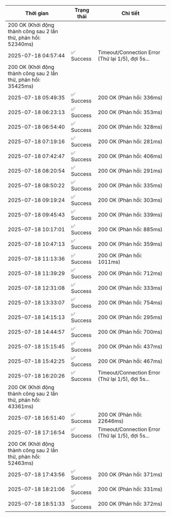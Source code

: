 | Thời gian | Trạng thái | Chi tiết |
|---|---|---|
200 OK (Khởi động thành công sau 2 lần thử, phản hồi: 52340ms) |
| 2025-07-18 04:57:44 | ✅ Success | Timeout/Connection Error (Thử lại 1/5), đợi 5s...
200 OK (Khởi động thành công sau 2 lần thử, phản hồi: 35425ms) |
| 2025-07-18 05:49:35 | ✅ Success | 200 OK (Phản hồi: 336ms) |
| 2025-07-18 06:23:13 | ✅ Success | 200 OK (Phản hồi: 353ms) |
| 2025-07-18 06:54:40 | ✅ Success | 200 OK (Phản hồi: 328ms) |
| 2025-07-18 07:19:16 | ✅ Success | 200 OK (Phản hồi: 281ms) |
| 2025-07-18 07:42:47 | ✅ Success | 200 OK (Phản hồi: 406ms) |
| 2025-07-18 08:20:54 | ✅ Success | 200 OK (Phản hồi: 291ms) |
| 2025-07-18 08:50:22 | ✅ Success | 200 OK (Phản hồi: 335ms) |
| 2025-07-18 09:19:24 | ✅ Success | 200 OK (Phản hồi: 303ms) |
| 2025-07-18 09:45:43 | ✅ Success | 200 OK (Phản hồi: 339ms) |
| 2025-07-18 10:17:01 | ✅ Success | 200 OK (Phản hồi: 885ms) |
| 2025-07-18 10:47:13 | ✅ Success | 200 OK (Phản hồi: 359ms) |
| 2025-07-18 11:13:36 | ✅ Success | 200 OK (Phản hồi: 1011ms) |
| 2025-07-18 11:39:29 | ✅ Success | 200 OK (Phản hồi: 712ms) |
| 2025-07-18 12:31:08 | ✅ Success | 200 OK (Phản hồi: 333ms) |
| 2025-07-18 13:33:07 | ✅ Success | 200 OK (Phản hồi: 754ms) |
| 2025-07-18 14:15:13 | ✅ Success | 200 OK (Phản hồi: 295ms) |
| 2025-07-18 14:44:57 | ✅ Success | 200 OK (Phản hồi: 700ms) |
| 2025-07-18 15:15:45 | ✅ Success | 200 OK (Phản hồi: 437ms) |
| 2025-07-18 15:42:25 | ✅ Success | 200 OK (Phản hồi: 467ms) |
| 2025-07-18 16:20:26 | ✅ Success | Timeout/Connection Error (Thử lại 1/5), đợi 5s...
200 OK (Khởi động thành công sau 2 lần thử, phản hồi: 43361ms) |
| 2025-07-18 16:51:40 | ✅ Success | 200 OK (Phản hồi: 22646ms) |
| 2025-07-18 17:16:54 | ✅ Success | Timeout/Connection Error (Thử lại 1/5), đợi 5s...
200 OK (Khởi động thành công sau 2 lần thử, phản hồi: 52463ms) |
| 2025-07-18 17:43:56 | ✅ Success | 200 OK (Phản hồi: 371ms) |
| 2025-07-18 18:21:06 | ✅ Success | 200 OK (Phản hồi: 331ms) |
| 2025-07-18 18:51:33 | ✅ Success | 200 OK (Phản hồi: 372ms) |
